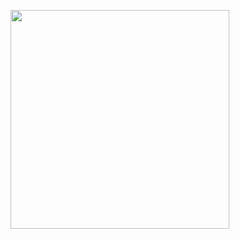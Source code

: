 
<a href="#"><img src="[https://github-readme-stats.vercel.app/api?username=daltonbr&show_icons=true&count_private=true&theme=dark](https://github-readme-stats.hackclub.dev/api/wakatime?username=5902&api_domain=hackatime.hackclub.com&&custom_title=Hackatime+Stats&layout=compact&cache_seconds=0&langs_count=8&theme=default)" width="350"></a>
